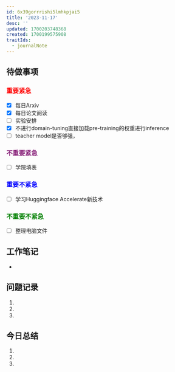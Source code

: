 ```yaml
---
id: 6x39gorrrishi5lmhkpjai5
title: '2023-11-17'
desc: ''
updated: 1700203748368
created: 1700199575908
traitIds:
  - journalNote
---
```

<!--
Based on the journaling method created by Intelligent Change:
- [Intelligent Change: Our Story](https://www.intelligentchange.com/pages/our-story)
- [The Five Minute Journal](https://www.intelligentchange.com/products/the-five-minute-journal)
-->



## **待做事项**

### <font color=red>**重要紧急**</font>
- [x]  每日Arxiv
- [x]  每日论文阅读
- [ ]  实验安排
  - [x]  不进行domain-tuning直接加载pre-training的权重进行inference
  - [ ]  teacher model是否够强，

### <font color=#871F78>**不重要紧急**</font>

- [ ] 学院填表 



### <font color=blue>**重要不紧急**</font>

- [ ] 学习Huggingface Accelerate新技术


### <font color=green>**不重要不紧急**</font>

- [ ] 整理电脑文件




## **工作笔记**
* 


## **问题记录**

1.
2.
3.


## **今日总结**

1.
2.
3.
